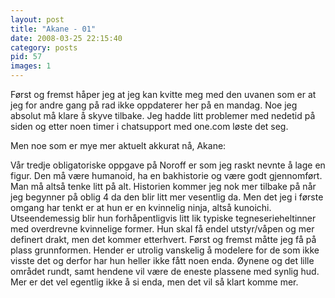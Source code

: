 ```yaml
---
layout: post
title: "Akane - 01"
date: 2008-03-25 22:15:40
category: posts
pid: 57
images: 1
---
```

Først og fremst håper jeg at jeg kan kvitte meg med den uvanen som er at jeg for andre gang på rad ikke oppdaterer her på en mandag. Noe jeg absolut må klare å skyve tilbake. Jeg hadde litt problemer med nedetid på siden og etter noen timer i chatsupport med one.com løste det seg. 

Men noe som er mye mer aktuelt akkurat nå, Akane:

Vår tredje obligatoriske oppgave på Noroff er som jeg raskt nevnte å lage en figur. Den må være humanoid, ha en bakhistorie og være godt gjennomført. Man må altså tenke litt på alt. Historien kommer jeg nok mer tilbake på når jeg begynner på oblig 4 da den blir litt mer vesentlig da. Men det jeg i første omgang har tenkt er at hun er en kvinnelig ninja, altså kunoichi. Utseendemessig blir hun forhåpentligvis litt lik typiske tegneserieheltinner med overdrevne kvinnelige former. Hun skal få endel utstyr/våpen og mer definert drakt, men det kommer etterhvert. Først og fremst måtte jeg få på plass grunnformen. Hender er utrolig vanskelig å modelere for de som ikke visste det og derfor har hun heller ikke fått noen enda. Øynene og det lille området rundt, samt hendene vil være de eneste plassene med synlig hud. Mer er det vel egentlig ikke å si enda, men det vil så klart komme mer.